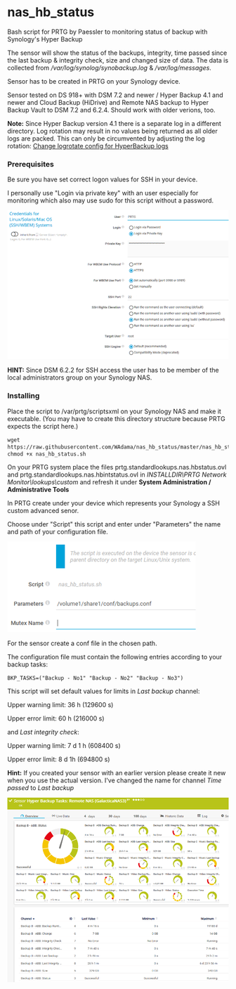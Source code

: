 # nas_hb_status

Bash script for PRTG by Paessler to monitoring status of backup with Synology's Hyper Backup

The sensor will show the status of the backups, integrity, time passed since the last backup & integrity check, size and changed size of data. The data is collected from */var/log/synolog/synobackup.log* & */var/log/messages*.

Sensor has to be created in PRTG on your Synology device.

Sensor tested on DS 918+ with DSM 7.2 and newer / Hyper Backup 4.1 and newer and Cloud Backup (HiDrive) and Remote NAS backup to Hyper Backup Vault to DSM 7.2 and 6.2.4. Should work with older verions, too.

**Note:** Since Hyper Backup version 4.1 there is a separate log in a different directory. Log rotation may result in no values being returned as all older logs are packed. This can only be circumvented by adjusting the log rotation: [Change logrotate config for HyperBackup logs](logrotate.md) 

### Prerequisites

Be sure you have set correct logon values for SSH in your device.

I personally use "Login via private key" with an user especially for monitoring which also may use sudo for this script without a password.

![Screenshot1](./images/ssh_settings.png)

**HINT:** Since DSM 6.2.2 for SSH access the user has to be member of the local administrators group on your Synology NAS.

### Installing

Place the script to /var/prtg/scriptsxml on your Synology NAS and make it executable. (You may have to create this directory structure because PRTG expects the script here.)

```
wget https://raw.githubusercontent.com/WAdama/nas_hb_status/master/nas_hb_status.sh
chmod +x nas_hb_status.sh
```

On your PRTG system place the files prtg.standardlookups.nas.hbstatus.ovl and prtg.standardlookups.nas.hbintstatus.ovl in *INSTALLDIR\PRTG Network Monitor\lookups\custom* and refresh it under **System Administration / Administrative Tools**

In PRTG create under your device which represents your Synology a SSH custom advanced senor.

Choose under "Script" this script and enter under "Parameters" the name and path of your configuration file.

![Screenshot1](./images/nas_hb_status.png)

For the sensor create a conf file in the chosen path.

The configuration file must contain the following entries according to your backup tasks:

```
BKP_TASKS=("Backup - No1" "Backup - No2" "Backup - No3")
```
This script will set default values for limits in *Last backup* channel:

Upper warning limit: 36 h (129600 s)

Upper error limit: 60 h (216000 s)

and *Last integrity check*:

Upper warning limit: 7 d 1 h (608400 s)

Upper error limit: 8 d 1h (694800 s)

**Hint:** If you created your sensor with an earlier version please create it new when you use the actual version. I've changed the name for channel *Time passed* to *Last backup*

![Screenshot1](./images/nas_hb_status2_sensor.png)
